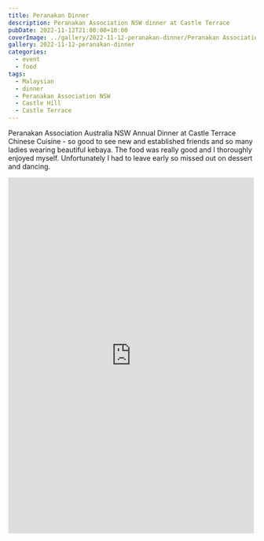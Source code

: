 ```yaml
---
title: Peranakan Dinner
description: Peranakan Association NSW dinner at Castle Terrace
pubDate: 2022-11-12T21:00:00+10:00
coverImage: ../gallery/2022-11-12-peranakan-dinner/Peranakan Association Australia Dinner (2).jpeg
gallery: 2022-11-12-peranakan-dinner
categories:
  - event
  - food
tags:
  - Malaysian
  - dinner
  - Peranakan Association NSW
  - Castle Hill
  - Castle Terrace
---
```


Peranakan Association Australia NSW Annual Dinner at Castle Terrace Chinese Cuisine - so good to see new and established friends and so many ladies wearing beautiful kebaya. The food was really good and I thoroughly enjoyed myself. Unfortunately I had to leave early so missed out on dessert and dancing.

<iframe src="https://www.facebook.com/plugins/post.php?href=https%3A%2F%2Fwww.facebook.com%2Fchris1.tham%2Fposts%2Fpfbid036npWkGtA5k5ZNggg6KF8ctz5WiFcfPQrMpn4r56kiWYK2MT1z4qjufRxZ8MvSZLZl&show_text=true&width=500" width="500" height="723" style="border:none;overflow:hidden" scrolling="no" frameborder="0" allowfullscreen="true" allow="autoplay; clipboard-write; encrypted-media; picture-in-picture; web-share"></iframe>
